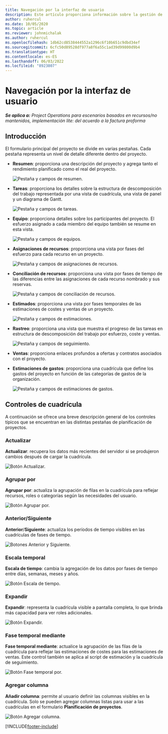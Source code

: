 ```yaml
---
title: Navegación por la interfaz de usuario
description: Este artículo proporciona información sobre la gestión de proyectos en Dynamics 365 Project Operations.
author: ruhercul
ms.date: 10/05/2020
ms.topic: article
ms.reviewer: johnmichalak
ms.author: ruhercul
ms.openlocfilehash: 1db62cd8538444552a1296c6f10b651c9dbd34ef
ms.sourcegitcommit: 6cfc50d89528df977a8f6a55c1ad39d99800d9b4
ms.translationtype: HT
ms.contentlocale: es-ES
ms.lasthandoff: 06/03/2022
ms.locfileid: "8923807"
---
```

# <a name="navigating-the-user-interface"></a>Navegación por la interfaz de usuario

_**Se aplica a:** Project Operations para escenarios basados en recursos/no mantenidos, implementación lite: del acuerdo a la factura proforma_

## <a name="overview"></a>Introducción

El formulario principal del proyecto se divide en varias pestañas. Cada pestaña representa un nivel de detalle diferente dentro del proyecto.

- **Resumen**: proporciona una descripción del proyecto y agrega tanto el rendimiento planificado como el real del proyecto.

    ![Pestaña y campos de resumen.](media/navigation7.png)

- **Tareas**: proporciona los detalles sobre la estructura de descomposición del trabajo representada por una vista de cuadrícula, una vista de panel y un diagrama de Gantt.

    ![Pestaña y campos de tareas.](media/navigation8.png)

- **Equipo**: proporciona detalles sobre los participantes del proyecto. El esfuerzo asignado a cada miembro del equipo también se resume en esta vista.

    ![Pestaña y campos de equipos.](media/navigation9.png)

- **Asignaciones de recursos**: proporciona una vista por fases del esfuerzo para cada recurso en un proyecto.

    ![Pestaña y campos de asignaciones de recursos.](media/navigation10.png)

- **Conciliación de recursos**: proporciona una vista por fases de tiempo de las diferencias entre las asignaciones de cada recurso nombrado y sus reservas.

    ![Pestaña y campos de conciliación de recursos.](media/navigation11.png)

- **Estimados**: proporciona una vista por fases temporales de las estimaciones de costes y ventas de un proyecto.

    ![Pestaña y campos de estimaciones.](media/navigation12.png)

- **Rastreo**: proporciona una vista que muestra el progreso de las tareas en estructura de descomposición del trabajo por esfuerzo, coste y ventas.

    ![Pestaña y campos de seguimiento.](media/navigation13.png)

- **Ventas**: proporciona enlaces profundos a ofertas y contratos asociados con el proyecto.

- **Estimaciones de gastos**: proporciona una cuadrícula que define los gastos del proyecto en función de las categorías de gastos de la organización.

    ![Pestaña y campos de estimaciones de gastos.](media/navigation14.png)

## <a name="grid-controls"></a>Controles de cuadrícula

A continuación se ofrece una breve descripción general de los controles típicos que se encuentran en las distintas pestañas de planificación de proyectos.

### <a name="refresh"></a>Actualizar

**Actualizar**: recupera los datos más recientes del servidor si se produjeron cambios después de cargar la cuadrícula.

![Botón Actualizar.](media/navigation7.png)

### <a name="group-by"></a>Agrupar por

**Agrupar por**: actualiza la agrupación de filas en la cuadrícula para reflejar recursos, roles o categorías según las necesidades del usuario.

![Botón Agrupar por.](media/navigation6.png)

### <a name="previousnext"></a>Anterior/Siguiente

**Anterior**/**Siguiente**: actualiza los períodos de tiempo visibles en las cuadrículas de fases de tiempo.

![Botones Anterior y Siguiente.](media/navigation2.png)

### <a name="timescale"></a>Escala temporal

**Escala de tiempo**: cambia la agregación de los datos por fases de tiempo entre días, semanas, meses y años.

![Botón Escala de tiempo.](media/navigation3.png)

### <a name="expand"></a>Expandir

**Expandir**: representa la cuadrícula visible a pantalla completa, lo que brinda más capacidad para ver roles adicionales.

![Botón Expandir.](media/navigation4.png)

### <a name="time-phase-by"></a>Fase temporal mediante

**Fase temporal mediante**: actualice la agrupación de las filas de la cuadrícula para reflejar las estimaciones de costes para las estimaciones de ventas. Este control también se aplica al script de estimación y la cuadrícula de seguimiento.

![Botón Fase temporal por.](media/navigation0.png)

### <a name="add-column"></a>Agregar columna

**Añadir columna**: permite al usuario definir las columnas visibles en la cuadrícula. Solo se pueden agregar columnas listas para usar a las cuadrículas en el formulario **Planificación de proyectos**.

![Botón Agregar columna.](media/navigation5.png)


[!INCLUDE[footer-include](../includes/footer-banner.md)]